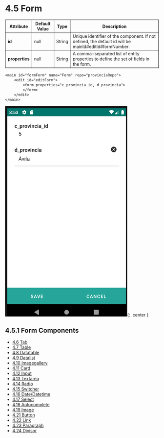 # 4.5 Form
<table border="1">
    <thead>
        <tr>
            <th colspan="2">Attribute</th>
            <th>Default Value</th>
            <th>Type</th>
            <th>Description</th>
         </tr>
    </thead>
    <tbody>
        <tr>
            <td colspan="2"><strong>id</strong></td>
            <td>null</td>
            <td>String</td>
            <td>Unique identifier of the component. If not defined, the default id will be mainId#editId#formNumber.</td>
        </tr>
        <tr>
            <td colspan="2"><strong>properties</strong></td>
            <td>null</td>
            <td>String</td>
            <td>A comma-separated list of entity properties to define the set of fields in the form.</td>
        </tr>
    </tbody>
</table>

    <main id="formForm" name="Form" repo="provinciaRepo">
        <edit id="editForm">
            <form properties="c_provincia_id, d_provincia">
            </form>
        </edit>
    </main>

![img.png](../img/form.png){: .center }

## 4.5.1 Form Components
<ul class="three-columns">
    <li><a href="../tab">4.6 Tab</a></li>
    <li><a href="../table">4.7 Table</a></li>
	<li><a href="../datatable">4.8 Datatable</a></li>
    <li><a href="../datalist">4.9 Datalist</a></li>
	<li><a href="../imagegallery">4.10 Imagegallery</a></li>
    <li><a href="../card">4.11 Card</a></li>
    <li><a href="../input">4.12 Input</a></li>
    <li><a href="../textarea">4.13 Textarea</a></li>
    <li><a href="../radio">4.14 Radio</a></li>
    <li><a href="../switcher">4.15 Switcher</a></li>
    <li><a href="../date">4.16 Date/Datetime</a></li>
    <li><a href="../select">4.17 Select</a></li>
    <li><a href="../autocomplete">4.18 Autocomplete</a></li>
    <li><a href="../image">4.19 Image</a></li>
	<li><a href="../button">4.21 Button</a></li>
    <li><a href="../link">4.22 Link</a></li>
    <li><a href="../paragraph">4.23 Paragraph</a></li>
    <li><a href="../divisor">4.24 Divisor</a></li>
</ul>
